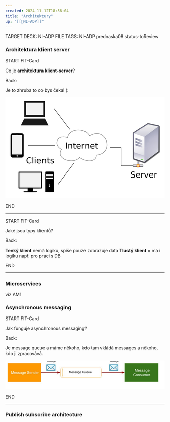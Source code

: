 ```yaml
---
created: 2024-11-12T18:56:04
title: "Architektury"
up: "[[📖NI-ADP]]"
---
```


TARGET DECK: NI-ADP
FILE TAGS: NI-ADP prednaska08 status-toReview


### Architektura klient server


START
FIT-Card

Co je **architektura klient-server**?

Back:

Je to zhruba to co bys čekal (:

<!-- ImageStart -->
![](../../Assets/Pasted%20image%2020241112185753.png)
<!-- ImageEnd -->
<!--ID: 1736497489428-->
END

---


START
FIT-Card

Jaké jsou typy klientů?

Back:

**Tenký klient** nemá logiku, spíše pouze zobrazuje data
**Tlustý klient** = má i logiku např. pro práci s DB
<!--ID: 1736497489433-->
END

---

### Microservices

viz AM1

### Asynchronous messaging


START
FIT-Card

Jak funguje asynchronous messaging?

Back:

Je message queue a máme někoho, kdo tam vkládá messages a někoho, kdo ji zpracovává.

<!-- ImageStart -->
![](../../Assets/Pasted%20image%2020241112192055.png)
<!-- ImageEnd -->
<!--ID: 1736497489438-->
END

---

### Publish subscribe architecture

